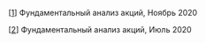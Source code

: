 <p>[<a href="https://ragve-hub.github.io/scribble//view-11-20">1</a>]        Фундаментальный анализ акций, Ноябрь 2020</p>
<p>[<a href="https://ragve-hub.github.io/scribble//view-06-20">2</a>]        Фундаментальный анализ акций, Июль 2020</p>

